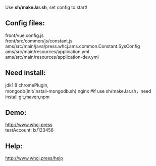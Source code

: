 Use  **sh/makeJar.sh**, set config to start!
## Config files:
front/vue.config.js  
front/src/common/js/constant.js    
ams/src/main/java/press.whcj.ams.common.Constant.SysConfig
ams/src/main/resources/application.yml  
ams/src/main/resources/application-dev.yml  
## Need install: 
jdk1.8
chromePlugin,  
mongodb(init/install-mongodb.sh)
nginx
#if use sh/makeJar.sh，need install:git,maven,npm
## Demo: 
http://www.whcj.press  
testAccount: lx/123456
## Help:  
http://www.whcj.press/help  



